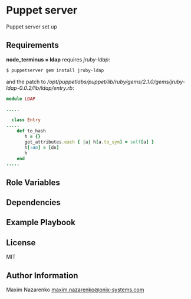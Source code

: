 Puppet server
=============

Puppet server set up

Requirements
------------

**node_terminus = ldap** requires *jruby-ldap*:
```bash
$ puppetserver gem install jruby-ldap
```
and the patch to
*/opt/puppetlabs/puppet/lib/ruby/gems/2.1.0/gems/jruby-ldap-0.0.2/lib/ldap/entry.rb*:

```ruby
module LDAP

.....

  class Entry
.....
    def to_hash
       h = {}
       get_attributes.each { |a| h[a.to_sym] = self[a] }
       h[:dn] = [dn]
       h
    end
.....
```


Role Variables
--------------

Dependencies
------------

Example Playbook
----------------


License
-------

MIT

Author Information
------------------

Maxim Nazarenko <maxim.nazarenko@onix-systems.com>
